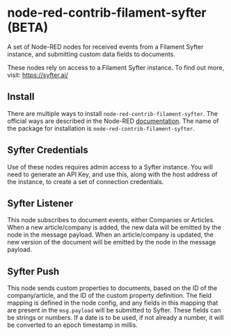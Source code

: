 node-red-contrib-filament-syfter **(BETA)**
================================

A set of Node-RED nodes for received events from a Filament Syfter instance, and submitting custom data fields to documents.

These nodes rely on access to a Filament Syfter instance. To find out more, visit: https://syfter.ai/

## Install

There are multiple ways to install `node-red-contrib-filament-syfter`. The official ways are described in the Node-RED [documentation](https://nodered.org/docs/getting-started/adding-nodes).  The name of the package for installation is `node-red-contrib-filament-syfter`.

## Syfter Credentials

Use of these nodes requires admin access to a Syfter instance. You will need to generate an API Key, and use this, along with the host address of the instance, to create a set of connection credentials.

## Syfter Listener

This node subscribes to document events, either Companies or Articles. When a new article/company is added, the new data will be emitted by the node in the message payload. When an article/company is updated, the new version of the document will be emitted by the node in the message payload.

## Syfter Push

This node sends custom properties to documents, based on the ID of the company/article, and the ID of the custom property definition. The field mapping is defined in the node config, and any fields in this mapping that are present in the `msg.payload` will be submitted to Syfter. These fields can be strings or numbers. If a date is to be used, if not already a number, it will be converted to an epoch timestamp in millis.
